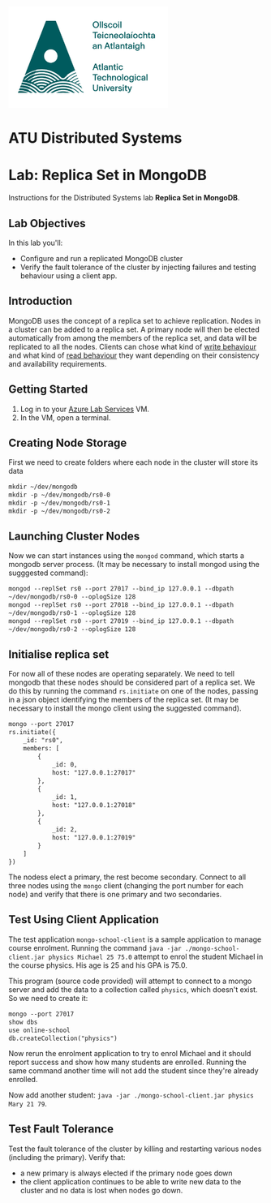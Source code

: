 <img src="./atuLogo2.jpg" height="200" align="centre"/>

# ATU Distributed Systems
# Lab: Replica Set in MongoDB
Instructions for the Distributed Systems lab **Replica Set in MongoDB**.

## Lab Objectives
In this lab you'll:
- Configure and run a replicated MongoDB cluster
- Verify the fault tolerance of the cluster by injecting failures and testing behaviour using a client app.

## Introduction
MongoDB uses the concept of a replica set to achieve replication. Nodes in a cluster can be added to a replica set. A primary node will then be elected automatically from among the members of the replica set, and data will be replicated to all the nodes. Clients can chose what kind of [write behaviour](https://www.mongodb.com/docs/v5.0/core/replica-set-write-concern/) and what kind of [read behaviour](https://www.mongodb.com/docs/manual/core/read-preference/) they want depending on their consistency and availability requirements.

## Getting Started
1. Log in to your [Azure Lab Services](https://labs.azure.com/) VM.
2. In the VM, open a terminal.

## Creating Node Storage
First we need to create folders where each node in the cluster will store its data
```shell
mkdir ~/dev/mongodb
mkdir -p ~/dev/mongodb/rs0-0
mkdir -p ~/dev/mongodb/rs0-1
mkdir -p ~/dev/mongodb/rs0-2
```

## Launching Cluster Nodes
Now we can start instances using the `mongod` command, which starts a mongodb server process. (It may be necessary to install mongod using the sugggested command):
```shell
mongod --replSet rs0 --port 27017 --bind_ip 127.0.0.1 --dbpath ~/dev/mongodb/rs0-0 --oplogSize 128
mongod --replSet rs0 --port 27018 --bind_ip 127.0.0.1 --dbpath ~/dev/mongodb/rs0-1 --oplogSize 128
mongod --replSet rs0 --port 27019 --bind_ip 127.0.0.1 --dbpath ~/dev/mongodb/rs0-2 --oplogSize 128
```

## Initialise replica set
For now all of these nodes are operating separately. We need to tell mongodb that these nodes should be considered part of a replica set. We do this by running the command `rs.initiate` on one of the nodes, passing in a json object identifying the members of the replica set. (It may be necessary to install the mongo client using the suggested command).
```
mongo --port 27017
rs.initiate({
    _id: "rs0",
    members: [
        {
            _id: 0,
            host: "127.0.0.1:27017"
        },
        {
            _id: 1,
            host: "127.0.0.1:27018"
        },
        {
            _id: 2,
            host: "127.0.0.1:27019"
        }
    ]
})
```
The nodess elect a primary, the rest become secondary. Connect to all three nodes using the `mongo` client (changing the port number for each node) and verify that there is one primary and two secondaries.

## Test Using Client Application
The test application `mongo-school-client` is a sample application to manage course enrolment. Running the command `java -jar ./mongo-school-client.jar physics Michael 25 75.0` attempt to enrol the student Michael in the course physics. His age is 25 and his GPA is 75.0.

This program (source code provided) will attempt to connect to a mongo server and add the data to a collection called `physics`, which doesn't exist. So we need to create it:
```
mongo --port 27017
show dbs
use online-school
db.createCollection("physics")
```

Now rerun the enrolment application to try to enrol Michael and it should report success and show how many students are enrolled. Running the same command another time will not add the student since they're already enrolled.

Now add another student: `java -jar ./mongo-school-client.jar physics Mary 21 79`.

## Test Fault Tolerance
Test the fault tolerance of the cluster by killing and restarting various nodes (including the primary). Verify that:
- a new primary is always elected if the primary node goes down
- the client application continues to be able to write new data to the cluster and no data is lost when nodes go down.


<!--

## Partitioning
- Make dirs for config servers
mkdir config-srv-0
mkdir config-srv-1
mkdir config-srv-2

Start config servers
mongod --configsvr --replSet config-rs --dbpath ~/dev/mongodb/config-srv-0 --bind_ip 127.0.0.1 --port 27020
mongod --configsvr --replSet config-rs --dbpath ~/dev/mongodb/config-srv-1 --bind_ip 127.0.0.1 --port 27021
mongod --configsvr --replSet config-rs --dbpath ~/dev/mongodb/config-srv-2 --bind_ip 127.0.0.1 --port 27022

- Add them to a replica set
```json
rs.initiate({
    _id: "config-rs",
    members: [
        {
            _id: 0,
            host: "127.0.0.1:27020"
        },
        {
            _id: 1,
            host: "127.0.0.1:27021"
        },
        {
            _id: 2,
            host: "127.0.0.1:27022"
        }
    ]
})
```

- Create shard directories
mkdir dev/shard-0
mkdir dev/shard-1

- Start shards
mongod --shardsvr --port 27017 --bind_ip 127.0.0.1 --dbpath ~/dev/mongodb/shard-0 --oplogSize 128
mongod --shardsvr --port 27018 --bind_ip 127.0.0.1 --dbpath ~/dev/mongodb/shard-1 --oplogSize 128

- Start router
mongos --configdb config-rs/127.0.0.1:27020,127.0.0.1:27021,127.0.0.1:27022 --bind_ip 127.0.0.1 --port 27023

- Tell router about shards

-->
